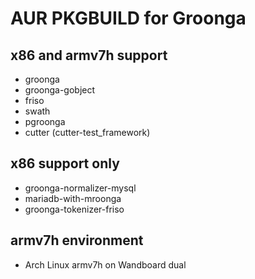 AUR PKGBUILD for Groonga
===

## x86 and armv7h support

* groonga
* groonga-gobject
* friso
* swath
* pgroonga
* cutter (cutter-test_framework)

## x86 support only

* groonga-normalizer-mysql
* mariadb-with-mroonga
* groonga-tokenizer-friso

## armv7h environment

* Arch Linux armv7h on Wandboard dual

